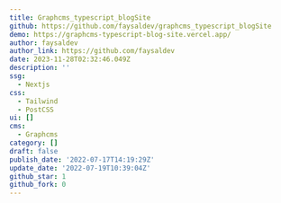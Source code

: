 ```yaml
---
title: Graphcms_typescript_blogSite
github: https://github.com/faysaldev/graphcms_typescript_blogSite
demo: https://graphcms-typescript-blog-site.vercel.app/
author: faysaldev
author_link: https://github.com/faysaldev
date: 2023-11-28T02:32:46.049Z
description: ''
ssg:
  - Nextjs
css:
  - Tailwind
  - PostCSS
ui: []
cms:
  - Graphcms
category: []
draft: false
publish_date: '2022-07-17T14:19:29Z'
update_date: '2022-07-19T10:39:04Z'
github_star: 1
github_fork: 0
---
```

